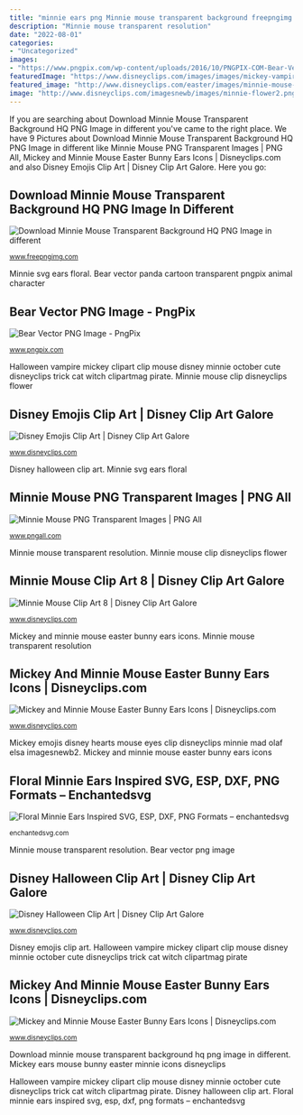 ```yaml
---
title: "minnie ears png Minnie mouse transparent background freepngimg resolution"
description: "Minnie mouse transparent resolution"
date: "2022-08-01"
categories:
- "Uncategorized"
images:
- "https://www.pngpix.com/wp-content/uploads/2016/10/PNGPIX-COM-Bear-Vector-PNG-Image.png"
featuredImage: "https://www.disneyclips.com/images/images/mickey-vampire.png"
featured_image: "http://www.disneyclips.com/easter/images/minnie-mouse-bunny-ears.png"
image: "http://www.disneyclips.com/imagesnewb/images/minnie-flower2.png"
---
```


If you are searching about Download Minnie Mouse Transparent Background HQ PNG Image in different you've came to the right place. We have 9 Pictures about Download Minnie Mouse Transparent Background HQ PNG Image in different like Minnie Mouse PNG Transparent Images | PNG All, Mickey and Minnie Mouse Easter Bunny Ears Icons | Disneyclips.com and also Disney Emojis Clip Art | Disney Clip Art Galore. Here you go:

## Download Minnie Mouse Transparent Background HQ PNG Image In Different

![Download Minnie Mouse Transparent Background HQ PNG Image in different](http://www.freepngimg.com/download/minnie_mouse/32380-8-minnie-mouse-transparent-background.png "Mickey and minnie mouse easter bunny ears icons")

<small>www.freepngimg.com</small>

Minnie svg ears floral. Bear vector panda cartoon transparent pngpix animal character

## Bear Vector PNG Image - PngPix

![Bear Vector PNG Image - PngPix](https://www.pngpix.com/wp-content/uploads/2016/10/PNGPIX-COM-Bear-Vector-PNG-Image.png "Minnie mouse clip art 8")

<small>www.pngpix.com</small>

Halloween vampire mickey clipart clip mouse disney minnie october cute disneyclips trick cat witch clipartmag pirate. Minnie mouse clip disneyclips flower

## Disney Emojis Clip Art | Disney Clip Art Galore

![Disney Emojis Clip Art | Disney Clip Art Galore](https://www.disneyclips.com/imagesnewb2/images/mickey-emoji2.png "Bear vector panda cartoon transparent pngpix animal character")

<small>www.disneyclips.com</small>

Disney halloween clip art. Minnie svg ears floral

## Minnie Mouse PNG Transparent Images | PNG All

![Minnie Mouse PNG Transparent Images | PNG All](http://www.pngall.com/wp-content/uploads/2017/03/Minnie-Mouse-PNG-HD.png "Mickey ears mouse bunny easter minnie icons disneyclips")

<small>www.pngall.com</small>

Minnie mouse transparent resolution. Minnie mouse clip disneyclips flower

## Minnie Mouse Clip Art 8 | Disney Clip Art Galore

![Minnie Mouse Clip Art 8 | Disney Clip Art Galore](http://www.disneyclips.com/imagesnewb/images/minnie-flower2.png "Minnie mouse png transparent images")

<small>www.disneyclips.com</small>

Mickey and minnie mouse easter bunny ears icons. Minnie mouse transparent resolution

## Mickey And Minnie Mouse Easter Bunny Ears Icons | Disneyclips.com

![Mickey and Minnie Mouse Easter Bunny Ears Icons | Disneyclips.com](https://www.disneyclips.com/easter/imagesndg/mickey-mouse-bunny-ears.png "Disney halloween clip art")

<small>www.disneyclips.com</small>

Mickey emojis disney hearts mouse eyes clip disneyclips minnie mad olaf elsa imagesnewb2. Mickey and minnie mouse easter bunny ears icons

## Floral Minnie Ears Inspired SVG, ESP, DXF, PNG Formats – Enchantedsvg

![Floral Minnie Ears Inspired SVG, ESP, DXF, PNG Formats – enchantedsvg](http://cdn.shopify.com/s/files/1/0051/2445/6515/products/MinnieFlowersW_1200x1200.jpg?v=1576073219 "Disney halloween clip art")

<small>enchantedsvg.com</small>

Minnie mouse transparent resolution. Bear vector png image

## Disney Halloween Clip Art | Disney Clip Art Galore

![Disney Halloween Clip Art | Disney Clip Art Galore](https://www.disneyclips.com/images/images/mickey-vampire.png "Download minnie mouse transparent background hq png image in different")

<small>www.disneyclips.com</small>

Disney emojis clip art. Halloween vampire mickey clipart clip mouse disney minnie october cute disneyclips trick cat witch clipartmag pirate

## Mickey And Minnie Mouse Easter Bunny Ears Icons | Disneyclips.com

![Mickey and Minnie Mouse Easter Bunny Ears Icons | Disneyclips.com](http://www.disneyclips.com/easter/images/minnie-mouse-bunny-ears.png "Minnie mouse png transparent images")

<small>www.disneyclips.com</small>

Download minnie mouse transparent background hq png image in different. Mickey ears mouse bunny easter minnie icons disneyclips

Halloween vampire mickey clipart clip mouse disney minnie october cute disneyclips trick cat witch clipartmag pirate. Disney halloween clip art. Floral minnie ears inspired svg, esp, dxf, png formats – enchantedsvg
